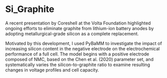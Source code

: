 # Si_Graphite

A recent presentation by Coreshell at the Volta Foundation highlighted ongoing efforts to eliminate graphite from lithium-ion battery anodes by adopting metallurgical-grade silicon as a complete replacement. 

Motivated by this development, I used PyBaMM to investigate the impact of increasing silicon content in the negative electrode on the electrochemical performance of a full cell. The model begins with a positive electrode composed of NMC, based on the Chen et al. (2020) parameter set, and systematically varies the silicon-to-graphite ratio to examine resulting changes in voltage profiles and cell capacity.

